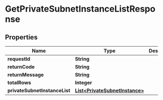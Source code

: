 
# GetPrivateSubnetInstanceListResponse

## Properties
Name | Type | Description | Notes
------------ | ------------- | ------------- | -------------
**requestId** | **String** |  |  [optional]
**returnCode** | **String** |  |  [optional]
**returnMessage** | **String** |  |  [optional]
**totalRows** | **Integer** |  |  [optional]
**privateSubnetInstanceList** | [**List&lt;PrivateSubnetInstance&gt;**](PrivateSubnetInstance.md) |  |  [optional]



